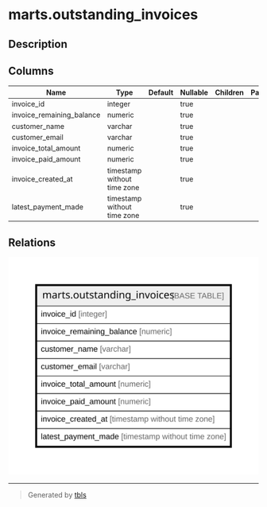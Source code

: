 # marts.outstanding_invoices

## Description

## Columns

| Name | Type | Default | Nullable | Children | Parents | Comment |
| ---- | ---- | ------- | -------- | -------- | ------- | ------- |
| invoice_id | integer |  | true |  |  |  |
| invoice_remaining_balance | numeric |  | true |  |  |  |
| customer_name | varchar |  | true |  |  |  |
| customer_email | varchar |  | true |  |  |  |
| invoice_total_amount | numeric |  | true |  |  |  |
| invoice_paid_amount | numeric |  | true |  |  |  |
| invoice_created_at | timestamp without time zone |  | true |  |  |  |
| latest_payment_made | timestamp without time zone |  | true |  |  |  |

## Relations

![er](marts.outstanding_invoices.svg)

---

> Generated by [tbls](https://github.com/k1LoW/tbls)
